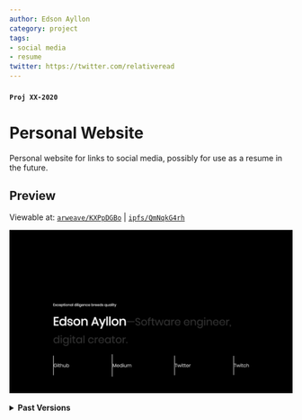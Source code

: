 ```yaml
---
author: Edson Ayllon
category: project
tags: 
- social media
- resume
twitter: https://twitter.com/relativeread
---
```


#### `Proj XX-2020`

# Personal Website

Personal website for links to social media, possibly for use as a resume in the future. 

## Preview

Viewable at: [`arweave/KXPpDGBo`](https://arweave.net/KXPpDGBoLz675JZBCKO60D6sxyBfpVlrUcJRrHDQ7Gk) | [`ipfs/QmNqkG4rh`](https://ipfs.io/ipfs/QmNqkG4rhT1kP5SQ3C1V9Jah5xaUg4VoBu23eeYVA4ihj7)

![Preview](./screenshot.png)


<details>
    <summary><b>Past Versions</b></summary>
    <ul>
        <li><a href="https://arweave.net/vZVnqx21b86sbnnV7f708Fpb--BeGM5X3w8Qo1sQpqU">arweave/vZVnqx21...</a> | <a href="https://ipfs.io/ipfs/QmZdWvDxPz1URtwyak2Mnse1wabMy8dxBLSUSubn3x4d1W">ipfs/QmZdWv...</a></li>
        <li><a href="https://3iwlt5vem6xa.arweave.net/iu-rC2Yz3vCCpvsm-dVcCqKSSSm2XAo2JfWu-oHIAPM">arweave/iu-rC2Y...</a></li>
        <li><a href="https://7axh3v4u65qb.arweave.net/qnvLFWylWTcSPKdD68LJpK3PBKC0Z-8sSXpgebKXn5A">arweave/qnvLFWy...</a></li>
    </ul>
</details>